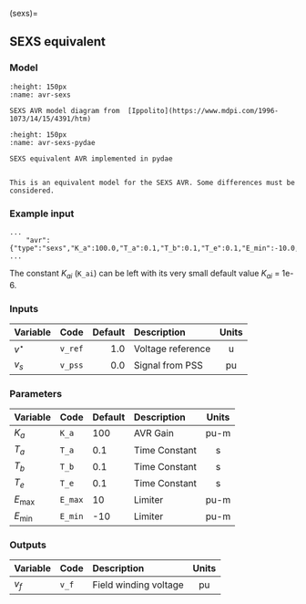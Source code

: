 (sexs)=
## SEXS equivalent

### Model

```{figure} ./sexs.png
:height: 150px
:name: avr-sexs

SEXS AVR model diagram from  [Ippolito](https://www.mdpi.com/1996-1073/14/15/4391/htm)
```

```{figure} ./sexs.svg
:height: 150px
:name: avr-sexs-pydae

SEXS equivalent AVR implemented in pydae 
```

```{warning} 

This is an equivalent model for the SEXS AVR. Some differences must be considered.
```

### Example input

```{code} 
...
    "avr": {"type":"sexs","K_a":100.0,"T_a":0.1,"T_b":0.1,"T_e":0.1,"E_min":-10.0,"E_max":10.0,"v_ref":1.0},
...
```

The constant $K_{ai}$ (`K_ai`) can be left with its very small default value $K_{ai}$ = 1e-6.



### Inputs

| Variable   | Code        | Default  | Description        |  Units |
| :--------- | :---------- |---------:| :----------------- | :-----:| 
| $v^\star$  | ``v_ref``   | 1.0      | Voltage reference  |  u     |                  
| $v_s$      | ``v_pss``   | 0.0      | Signal from PSS    |  pu    |              


### Parameters

| Variable   | Code        | Default  | Description    |  Units  |
| :--------- |:----------  |:---------| :------------- | :------:| 
| $K_a$      | ``K_a``     | 100      | AVR Gain       |  pu-m   | 
| $T_a$      | ``T_a``     | 0.1      | Time Constant  |  s      |              
| $T_b$      | ``T_b``     | 0.1      | Time Constant  |  s      |             
| $T_e$      | ``T_e``     | 0.1      | Time Constant  |  s      |             
| $E_{\max}$ | ``E_max``   | 10       | Limiter        |  pu-m   |                 
| $E_{\min}$ | ``E_min``   |-10       | Limiter        |  pu-m   |                  


### Outputs

| Variable   | Code        | Description           |  Units  |
| :--------- | :---------- | :-------------------- |:-------:|     
| $v_f$      | ``v_f``     | Field winding voltage |  pu     | 

